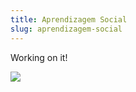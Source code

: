 ```yaml
---
title: Aprendizagem Social
slug: aprendizagem-social
---
```


Working on it!

![](/uploads/soon.jpg)